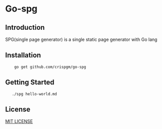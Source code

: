 # Go-spg

## Introduction

SPG(single page generator) is a single static page generator with Go lang

## Installation

```
    go get github.com/crispgm/go-spg
```

## Getting Started

```
   ./spg hello-world.md
```

## License

[MIT LICENSE](https://github.com/crispgm/sinister/blob/master/LICENSE)

